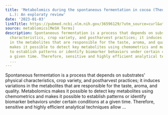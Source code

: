 ```yaml
---
title: 'Metabolomics during the spontaneous fermentation in cocoa (Theobroma cacao
  L.): An exploraty review'
date: '2023-01-03'
linkTitle: https://pubmed.ncbi.nlm.nih.gov/36596129/?utm_source=curl&utm_medium=rss&utm_campaign=pubmed-2&utm_content=1Zkrxt7ktlCbHBXEV3v65xxSnkSWNsJ1A6Fq3gBniKhGfIUslK&fc=20210907212339&ff=20230105200741&v=2.17.9.post6+86293ac
source: metablomics[MeSH Terms]
description: Spontaneous fermentation is a process that depends on substrates' physical
  characteristics, crop variety, and postharvest practices; it induces variations
  in the metabolites that are responsible for the taste, aroma, and quality. Metabolomics
  makes it possible to detect key metabolites using chemometrics and makes it possible
  to establish patterns or identify biomarker behaviors under certain conditions at
  a given time. Therefore, sensitive and highly efficient analytical techniques allow
  ...
---
```

Spontaneous fermentation is a process that depends on substrates' physical characteristics, crop variety, and postharvest practices; it induces variations in the metabolites that are responsible for the taste, aroma, and quality. Metabolomics makes it possible to detect key metabolites using chemometrics and makes it possible to establish patterns or identify biomarker behaviors under certain conditions at a given time. Therefore, sensitive and highly efficient analytical techniques allow ...